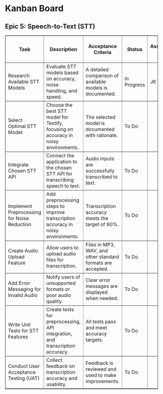 <!DOCTYPE html>
<html lang="en">
<head>
  <meta charset="UTF-8" />
</head>
<body>
<h1>Kanban Board</h1>
<h2>Epic 5: Speech-to-Text (STT)</h2>
<table border="1" cellpadding="6" cellspacing="0">
  <thead>
    <tr>
      <th>Task</th>
      <th>Description</th>
      <th>Acceptance Criteria</th>
      <th>Status</th>
      <th>Assigned to</th>
      <th>Importance 1(very low) .. 5(very hight)</th>
    </tr>
  </thead>
  <tbody>
    <tr>
      <td>Research Available STT Models</td>
      <td>Evaluate STT models based on accuracy, noise handling, and speed.</td>
      <td>A detailed comparison of available models is documented.</td>
      <td>In Progress</td>
      <td>JK</td>
      <td>1</td>
    </tr>
    <tr>
      <td>Select Optimal STT Model</td>
      <td>Choose the best STT model for Textify, focusing on accuracy in noisy environments.</td>
      <td>The selected model is documented with rationale.</td>
      <td>To Do</td>
      <td></td>
      <td>1</td>
    </tr>
    <tr>
      <td>Integrate Chosen STT API</td>
      <td>Connect the application to the chosen STT API for transcribing speech to text.</td>
      <td>Audio inputs are successfully transcribed to text.</td>
      <td>To Do</td>
      <td></td>
      <td>1</td>
    </tr>
    <tr>
      <td>Implement Preprocessing for Noise Reduction</td>
      <td>Add preprocessing steps to improve transcription accuracy in noisy environments.</td>
      <td>Transcription accuracy meets the target of 90%.</td>
      <td>To Do</td>
      <td></td>
      <td>1</td>
    </tr>
    <tr>
      <td>Create Audio Upload Feature</td>
      <td>Allow users to upload audio files for transcription.</td>
      <td>Files in MP3, WAV, and other standard formats are accepted.</td>
      <td>To Do</td>
      <td></td>
      <td>1</td>
    </tr>
    <tr>
      <td>Add Error Messaging for Invalid Audio</td>
      <td>Notify users of unsupported formats or poor audio quality.</td>
      <td>Clear error messages are displayed when needed.</td>
      <td>To Do</td>
      <td></td>
      <td>1</td>
    </tr>
    <tr>
      <td>Write Unit Tests for STT Features</td>
      <td>Create tests for preprocessing, API integration, and transcription accuracy.</td>
      <td>All tests pass and meet accuracy targets.</td>
      <td>To Do</td>
      <td></td>
      <td>1</td>
    </tr>
    <tr>
      <td>Conduct User Acceptance Testing (UAT)</td>
      <td>Collect feedback on transcription accuracy and usability.</td>
      <td>Feedback is reviewed and used to make improvements.</td>
      <td>To Do</td>
      <td></td>
      <td>1</td>
    </tr>
  </tbody>
</table>
</body>
</html>
